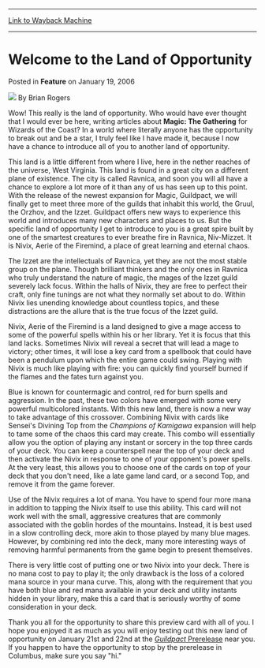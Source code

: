 
---
[Link to Wayback Machine](https://web.archive.org/web/20211019163925/https://magic.wizards.com/en/articles/archive/feature/welcome-land-opportunity-2006-01-19)

[_metadata_:author]:- "Brian Rogers"
[_metadata_:description]:- "Wow! This really is the land of opportunity. Who would have ever thought that I would ever be here, writing articles about Magic: The Gathering for Wizards of the Coast? In a world where literally anyone has the opportunity to break out and be a star, I truly feel like I have made it, because I now have a chance to introduce all of you to another land of opportunity.This land"
[_metadata_:generator]:- "Drupal 7 (http://drupal.org)"
[_metadata_:node]:- "638261"
[_metadata_:publish_date]:- "2006-01-19"
[_metadata_:source]:- "div-main-content"
[_metadata_:title]:- "Welcome to the Land of Opportunity"
[_metadata_:wayback_capture_timestamp]:- "2021-10-19 16:39:25"
[_metadata_:wayback_raw_url]:- "https://web.archive.org/web/20211019163925id_/https://magic.wizards.com/en/articles/archive/feature/welcome-land-opportunity-2006-01-19"
[_metadata_:wayback_url]:- "https://magic.wizards.com/en/articles/archive/feature/welcome-land-opportunity-2006-01-19"
---


Welcome to the Land of Opportunity
==================================



 Posted in **Feature**
 on January 19, 2006 






![](https://media.magic.wizards.com/styles/auth_small/public/generic-avatar-150_333.png)
By Brian Rogers











Wow! This really is the land of opportunity. Who would have ever thought that I would ever be here, writing articles about **Magic: The Gathering** for Wizards of the Coast? In a world where literally anyone has the opportunity to break out and be a star, I truly feel like I have made it, because I now have a chance to introduce all of you to another land of opportunity.

This land is a little different from where I live, here in the nether reaches of the universe, West Virginia. This land is found in a great city on a different plane of existence. The city is called Ravnica, and soon you will all have a chance to explore a lot more of it than any of us has seen up to this point. With the release of the newest expansion for Magic, Guildpact, we will finally get to meet three more of the guilds that inhabit this world, the Gruul, the Orzhov, and the Izzet. Guildpact offers new ways to experience this world and introduces many new characters and places to us. But the specific land of opportunity I get to introduce to you is a great spire built by one of the smartest creatures to ever breathe fire in Ravnica, Niv-Mizzet. It is Nivix, Aerie of the Firemind, a place of great learning and eternal chaos.

The Izzet are the intellectuals of Ravnica, yet they are not the most stable group on the plane. Though brilliant thinkers and the only ones in Ravnica who truly understand the nature of magic, the mages of the Izzet guild severely lack focus. Within the halls of Nivix, they are free to perfect their craft, only fine tunings are not what they normally set about to do. Within Nivix lies unending knowledge about countless topics, and these distractions are the allure that is the true focus of the Izzet guild.

Nivix, Aerie of the Firemind is a land designed to give a mage access to some of the powerful spells within his or her library. Yet it is focus that this land lacks. Sometimes Nivix will reveal a secret that will lead a mage to victory; other times, it will lose a key card from a spellbook that could have been a pendulum upon which the entire game could swing. Playing with Nivix is much like playing with fire: you can quickly find yourself burned if the flames and the fates turn against you.

Blue is known for countermagic and control, red for burn spells and aggression. In the past, these two colors have emerged with some very powerful multicolored instants. With this new land, there is now a new way to take advantage of this crossover. Combining Nivix with cards like Sensei's Divining Top from the *Champions of Kamigawa* expansion will help to tame some of the chaos this card may create. This combo will essentially allow you the option of playing any instant or sorcery in the top three cards of your deck. You can keep a counterspell near the top of your deck and then activate the Nivix in response to one of your opponent's power spells. At the very least, this allows you to choose one of the cards on top of your deck that you don't need, like a late game land card, or a second Top, and remove it from the game forever.

Use of the Nivix requires a lot of mana. You have to spend four more mana in addition to tapping the Nivix itself to use this ability. This card will not work well with the small, aggressive creatures that are commonly associated with the goblin hordes of the mountains. Instead, it is best used in a slow controlling deck, more akin to those played by many blue mages. However, by combining red into the deck, many more interesting ways of removing harmful permanents from the game begin to present themselves.

There is very little cost of putting one or two Nivix into your deck. There is no mana cost to pay to play it; the only drawback is the loss of a colored mana source in your mana curve. This, along with the requirement that you have both blue and red mana available in your deck and utility instants hidden in your library, make this a card that is seriously worthy of some consideration in your deck. 

Thank you all for the opportunity to share this preview card with all of you. I hope you enjoyed it as much as you will enjoy testing out this new land of opportunity on January 21st and 22nd at the [*Guildpact* Prerelease](http://www.wizards.com/default.asp?x=mtgcom/prerelease/guildpact) near you. If you happen to have the opportunity to stop by the prerelease in Columbus, make sure you say "hi."







